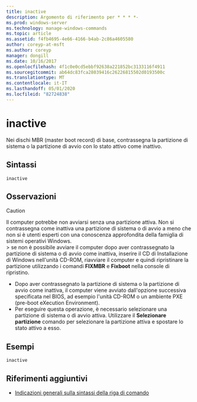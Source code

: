 ```yaml
---
title: inactive
description: Argomento di riferimento per * * * *-
ms.prod: windows-server
ms.technology: manage-windows-commands
ms.topic: article
ms.assetid: f4fb4695-4e66-4166-b4ab-2c86a4605580
author: coreyp-at-msft
ms.author: coreyp
manager: dongill
ms.date: 10/16/2017
ms.openlocfilehash: 4f1c0e0cd5ebbf92638a221852bc3133116f4911
ms.sourcegitcommit: ab64dc83fca28039416c26226815502d0193500c
ms.translationtype: MT
ms.contentlocale: it-IT
ms.lasthandoff: 05/01/2020
ms.locfileid: "82724838"
---
```

# <a name="inactive"></a>inactive



Nei dischi MBR (master boot record) di base, contrassegna la partizione di sistema o la partizione di avvio con lo stato attivo come inattivo.

## <a name="syntax"></a>Sintassi

```
inactive
```

## <a name="remarks"></a>Osservazioni

> [!CAUTION]
> Il computer potrebbe non avviarsi senza una partizione attiva. Non si contrassegna come inattiva una partizione di sistema o di avvio a meno che non si è utenti esperti con una conoscenza approfondita della famiglia di sistemi operativi Windows.</br>> se non è possibile avviare il computer dopo aver contrassegnato la partizione di sistema o di avvio come inattiva, inserire il CD di Installazione di Windows nell'unità CD-ROM, riavviare il computer e quindi ripristinare la partizione utilizzando i comandi **FIXMBR** e **Fixboot** nella console di ripristino.
> -   Dopo aver contrassegnato la partizione di sistema o la partizione di avvio come inattiva, il computer viene avviato dall'opzione successiva specificata nel BIOS, ad esempio l'unità CD-ROM o un ambiente PXE (pre-boot eXecution Environment).
> -   Per eseguire questa operazione, è necessario selezionare una partizione di sistema o di avvio attiva. Utilizzare il **Selezionare partizione** comando per selezionare la partizione attiva e spostare lo stato attivo a esso.

## <a name="examples"></a>Esempi

```
inactive
```

## <a name="additional-references"></a>Riferimenti aggiuntivi

- [Indicazioni generali sulla sintassi della riga di comando](command-line-syntax-key.md)

